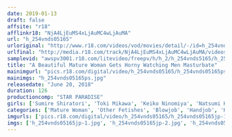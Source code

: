 ```yaml
---
date: 2019-01-13
draft: false
affsite: "r18"
afflinkr18: "NjA4LjEuMS4xLjAuMC4wLjAuMA"
url: "h_254vnds05165"
urloriginal: "http://www.r18.com/videos/vod/movies/detail/-/id=h_254vnds05165"
urlfinal: "http://media.r18.com/track/NjA4LjEuMS4xLjAuMC4wLjAuMA/videos/vod/movies/detail/-/id=h_254vnds05165"
samplevid: "awspv3001.r18.com/litevideo/freepv/h/h_2/h_254vnds5165/h_254vnds5165_dmb_w.mp4"
title: "A Beautiful Mature Woman Gets Horny Watching Men Masturbate"
mainimgurl: "pics.r18.com/digital/video/h_254vnds05165/h_254vnds05165ps.jpg"
mainimgs: "h_254vnds05165ps.jpg"
releasedate: "June 20, 2018"
duration: 126
productioncomp: "STAR PARADISE"
girls: ['Sumire Shiratori', 'Toki Mikawa', 'Keiko Ninomiya', 'Natsumi Kanamori', 'Hisae Yamaguchi']
categories: ['Mature Woman', 'Other Fetishes', 'Blowjob', 'Handjob', 'Hi-Def']
imgurls: ['pics.r18.com/digital/video/h_254vnds05165/h_254vnds05165jp-1.jpg', 'pics.r18.com/digital/video/h_254vnds05165/h_254vnds05165jp-2.jpg', 'pics.r18.com/digital/video/h_254vnds05165/h_254vnds05165jp-3.jpg', 'pics.r18.com/digital/video/h_254vnds05165/h_254vnds05165jp-4.jpg', 'pics.r18.com/digital/video/h_254vnds05165/h_254vnds05165jp-5.jpg', 'pics.r18.com/digital/video/h_254vnds05165/h_254vnds05165jp-6.jpg', 'pics.r18.com/digital/video/h_254vnds05165/h_254vnds05165jp-7.jpg', 'pics.r18.com/digital/video/h_254vnds05165/h_254vnds05165jp-8.jpg', 'pics.r18.com/digital/video/h_254vnds05165/h_254vnds05165jp-9.jpg', 'pics.r18.com/digital/video/h_254vnds05165/h_254vnds05165jp-10.jpg', 'pics.r18.com/digital/video/h_254vnds05165/h_254vnds05165jp-11.jpg', 'pics.r18.com/digital/video/h_254vnds05165/h_254vnds05165jp-12.jpg', 'pics.r18.com/digital/video/h_254vnds05165/h_254vnds05165jp-13.jpg', 'pics.r18.com/digital/video/h_254vnds05165/h_254vnds05165jp-14.jpg', 'pics.r18.com/digital/video/h_254vnds05165/h_254vnds05165jp-15.jpg', 'pics.r18.com/digital/video/h_254vnds05165/h_254vnds05165jp-16.jpg', 'pics.r18.com/digital/video/h_254vnds05165/h_254vnds05165jp-17.jpg', 'pics.r18.com/digital/video/h_254vnds05165/h_254vnds05165jp-18.jpg', 'pics.r18.com/digital/video/h_254vnds05165/h_254vnds05165jp-19.jpg', 'pics.r18.com/digital/video/h_254vnds05165/h_254vnds05165jp-20.jpg']
imgs: ['h_254vnds05165jp-1.jpg', 'h_254vnds05165jp-2.jpg', 'h_254vnds05165jp-3.jpg', 'h_254vnds05165jp-4.jpg', 'h_254vnds05165jp-5.jpg', 'h_254vnds05165jp-6.jpg', 'h_254vnds05165jp-7.jpg', 'h_254vnds05165jp-8.jpg', 'h_254vnds05165jp-9.jpg', 'h_254vnds05165jp-10.jpg', 'h_254vnds05165jp-11.jpg', 'h_254vnds05165jp-12.jpg', 'h_254vnds05165jp-13.jpg', 'h_254vnds05165jp-14.jpg', 'h_254vnds05165jp-15.jpg', 'h_254vnds05165jp-16.jpg', 'h_254vnds05165jp-17.jpg', 'h_254vnds05165jp-18.jpg', 'h_254vnds05165jp-19.jpg', 'h_254vnds05165jp-20.jpg']
---
```

